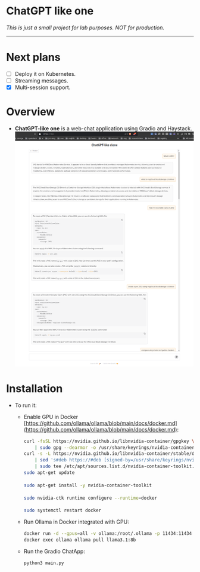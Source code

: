 # ChatGPT like one

_This is just a small project for lab purposes. NOT for production._
<hr>

# Next plans

- [ ] Deploy it on Kubernetes.
- [ ] Streaming messages.
- [x] Multi-session support.

# Overview

- **ChatGPT-like one** is a web-chat application using Gradio and Haystack.
  ![](./assets/01.png)

# Installation

- To run it:
    - Enable GPU in
      Docker [https://github.com/ollama/ollama/blob/main/docs/docker.md](https://github.com/ollama/ollama/blob/main/docs/docker.md):
      ```bash
      curl -fsSL https://nvidia.github.io/libnvidia-container/gpgkey \
          | sudo gpg --dearmor -o /usr/share/keyrings/nvidia-container-toolkit-keyring.gpg
      curl -s -L https://nvidia.github.io/libnvidia-container/stable/deb/nvidia-container-toolkit.list \
          | sed 's#deb https://#deb [signed-by=/usr/share/keyrings/nvidia-container-toolkit-keyring.gpg] https://#g' \
          | sudo tee /etc/apt/sources.list.d/nvidia-container-toolkit.list
      sudo apt-get update
  
      sudo apt-get install -y nvidia-container-toolkit
  
      sudo nvidia-ctk runtime configure --runtime=docker
  
      sudo systemctl restart docker
      ```

    - Run Ollama in Docker integrated with GPU:
      ```bash
      docker run -d --gpus=all -v ollama:/root/.ollama -p 11434:11434 --name ollama ollama/ollama
      docker exec ollama ollama pull llama3.1:8b
    - Run the Gradio ChatApp:
      ```bash
      python3 main.py
      ```